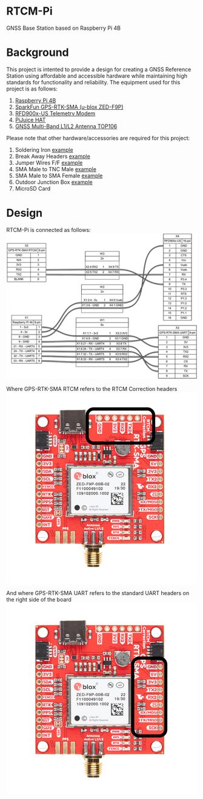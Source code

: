 # RTCM-Pi
GNSS Base Station based on Raspberry Pi 4B

# Background
This project is intented to provide a design for creating a GNSS Reference Station using affordable and accessible hardware while maintaining high standards for functionality and reliability. The equipment used for this project is as follows:
1. [Raspberry Pi 4B](https://rpilocator.com/?country=US&cat=PI4)
2. [SparkFun GPS-RTK-SMA (u-blox ZED-F9P)](https://www.sparkfun.com/products/16481)
3. [RFD900x-US Telemetry Modem](https://irlock.com/collections/telemetry/products/rfd900x-us-telemetry-modem-fcc-approved)
4. [PiJuice HAT](https://www.sparkfun.com/products/14803)
5. [GNSS Multi-Band L1/L2 Antenna TOP106](https://www.sparkfun.com/products/17751)

Please note that other hardware/accessories are required for this project:
1. Soldering Iron [example](https://www.sparkfun.com/products/14228)
2. Break Away Headers [example](https://www.sparkfun.com/products/116)
3. Jumper Wires F/F [example](https://www.sparkfun.com/products/12796)
4. SMA Male to TNC Male [example](https://www.sparkfun.com/products/17833)
5. SMA Male to SMA Female [example](https://www.sparkfun.com/products/17495)
6. Outdoor Junction Box [example](https://www.amazon.com/dp/B000VYGMF2)
7. MicroSD Card

# Design
RTCM-Pi is connected as follows:
![RTCM-Pi Wiring Diagram](wireviz/rtcmpi.png "RTCM-Pi Design")

Where GPS-RTK-SMA RTCM refers to the RTCM Correction headers
![GPS-RTK-SMA RTCM](images/GPS-RTK-SMA-RTCM.png "GPS-RTK-SMA RTCM")

And where GPS-RTK-SMA UART refers to the standard UART headers on the right side of the board
![GPS-RTK-SMA UART](images/GPS-RTK-SMA-UART.png "GPS-RTK-SMA UART")